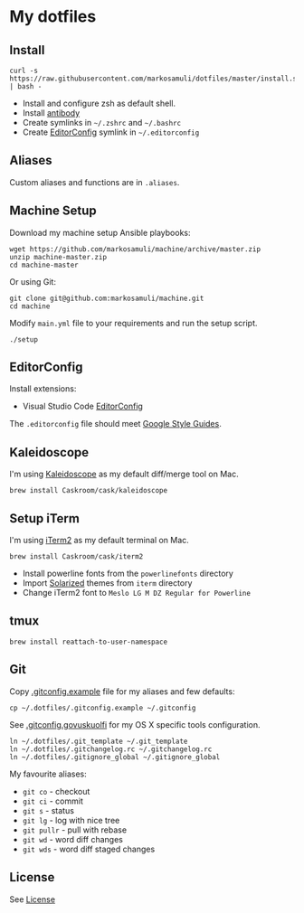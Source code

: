 My dotfiles
===========

Install
-------

```
curl -s https://raw.githubusercontent.com/markosamuli/dotfiles/master/install.sh | bash -
```

- Install and configure zsh as default shell.
- Install [antibody](https://github.com/getantibody/antibody)
- Create symlinks in `~/.zshrc` and `~/.bashrc`
- Create [EditorConfig](http://editorconfig.org/) symlink in `~/.editorconfig`

Aliases
-------

Custom aliases and functions are in `.aliases`.

Machine Setup
-------------

Download my machine setup Ansible playbooks:

```
wget https://github.com/markosamuli/machine/archive/master.zip
unzip machine-master.zip
cd machine-master
```

Or using Git:

```
git clone git@github.com:markosamuli/machine.git
cd machine
```

Modify `main.yml` file to your requirements and run the setup script.

```
./setup
```

EditorConfig
------------

Install extensions:

- Visual Studio Code [EditorConfig](https://marketplace.visualstudio.com/items?itemName=EditorConfig.EditorConfig)

The `.editorconfig` file should meet [Google Style Guides](https://github.com/google/styleguide).

Kaleidoscope
------------

I'm using [Kaleidoscope](http://www.kaleidoscopeapp.com/) as my default diff/merge tool on Mac.

```
brew install Caskroom/cask/kaleidoscope
```

Setup iTerm
-----------

I'm using [iTerm2](https://www.iterm2.com/) as my default terminal on Mac.

```
brew install Caskroom/cask/iterm2
```

- Install powerline fonts from the `powerlinefonts` directory
- Import [Solarized](https://github.com/altercation/solarized) themes from `iterm` directory
- Change iTerm2 font to `Meslo LG M DZ Regular for Powerline`

tmux
----

```
brew install reattach-to-user-namespace
```

Git
---

Copy [.gitconfig.example](.gitconfig.example) file for my aliases and few defaults:

```
cp ~/.dotfiles/.gitconfig.example ~/.gitconfig
```

See [.gitconfig.govuskuolfi](.gitconfig.govuskuolfi) for my OS X specific tools configuration.

```
ln ~/.dotfiles/.git_template ~/.git_template
ln ~/.dotfiles/.gitchangelog.rc ~/.gitchangelog.rc
ln ~/.dotfiles/.gitignore_global ~/.gitignore_global
```

My favourite aliases:

- `git co` - checkout
- `git ci` - commit
- `git s` - status
- `git lg` - log with nice tree
- `git pullr` - pull with rebase
- `git wd` - word diff changes
- `git wds` - word diff staged changes

License
-------

See [License](LICENSE) 
